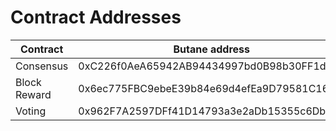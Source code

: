 # Contract Addresses

| Contract     | Butane address                              | Butane Testnet address                   |
| ------------ | ------------------------------------------- | ------------------------------------------ |
| Consensus    | 0xC226f0AeA65942AB94434997bd0B98b30FF1d53d  | 0xE74aAa7B1Ba4d847DFE12f35D8E6e02771FF1f10 |
| Block Reward | 0x6ec775FBC9ebeE39b84e69d4efEa9D79581C1614  | 0x10D42F3B19B8C50f092fBF66f204d8B88b3152b5 |
| Voting       | 0x962F7A2597DFf41D14793a3e2aDb15355c6Db6f7  | 0x504669D589B71D589aa95c39049777234E4abB97 |
